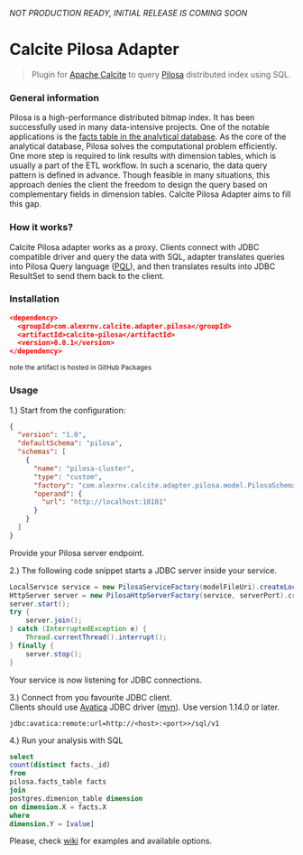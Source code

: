 *NOT PRODUCTION READY, INITIAL RELEASE IS COMING SOON*
# Calcite Pilosa Adapter
> Plugin for [Apache Calcite](http://calcite.apache.org/) to query [Pilosa](https://www.pilosa.com/) distributed index using SQL.

### General information
Pilosa is a high-performance distributed bitmap index. It has been successfully used in many data-intensive projects. 
One of the notable applications is the [facts table in the analytical database](https://www.pilosa.com/use-cases/retail-analytics/). 
As the core of the analytical database, Pilosa solves the computational problem efficiently. 
One more step is required to link results with dimension tables, which is usually a part of the ETL workflow. 
In such a scenario, the data query pattern is defined in advance. 
Though feasible in many situations, this approach denies the client the freedom to design the query based on complementary fields in dimension tables.
Calcite Pilosa Adapter aims to fill this gap.  

### How it works?
Calcite Pilosa adapter works as a proxy. Clients connect with JDBC compatible driver and query the data with SQL,
adapter translates queries into Pilosa Query language ([PQL](https://www.pilosa.com/docs/latest/query-language/)),
and then translates results into JDBC ResultSet to send them back to the client.


### Installation
```json
<dependency>
  <groupId>com.alexrnv.calcite.adapter.pilosa</groupId>
  <artifactId>calcite-pilosa</artifactId>
  <version>0.0.1</version>
</dependency>
```
<sup>note the artifact is hosted in GitHub Packages</sup>

### Usage 
1.) Start from the configuration:
```json
{
  "version": "1.0",
  "defaultSchema": "pilosa",
  "schemas": [
    {
      "name": "pilosa-cluster",
      "type": "custom",
      "factory": "com.alexrnv.calcite.adapter.pilosa.model.PilosaSchemaFactory",
      "operand": {
        "url": "http://localhost:10101"
      }
    }
  ]
} 
```     
Provide your Pilosa server endpoint.    

2.) The following code snippet starts a JDBC server inside your service.
```java
LocalService service = new PilosaServiceFactory(modelFileUri).createLocalService();
HttpServer server = new PilosaHttpServerFactory(service, serverPort).createHttpServer();
server.start();
try {
    server.join();
} catch (InterruptedException e) {
    Thread.currentThread().interrupt();
} finally {
    server.stop();
}
```
Your service is now listening for JDBC connections.

3.) Connect from you favourite JDBC client.    
Clients should use [Avatica](https://calcite.apache.org/avatica/) JDBC driver ([mvn](https://mvnrepository.com/artifact/org.apache.calcite.avatica/avatica)). Use version 1.14.0 or later.     
```
jdbc:avatica:remote:url=http://<host>:<port>>/sql/v1
``` 
4.) Run your analysis with SQL
```sql
select 
count(distinct facts._id)
from 
pilosa.facts_table facts
join
postgres.dimenion_table dimension
on dimension.X = facts.X
where 
dimension.Y = [value]
```
Please, check [wiki](https://github.com/alex-rnv/calcite-pilosa/wiki) for examples and available options.  


